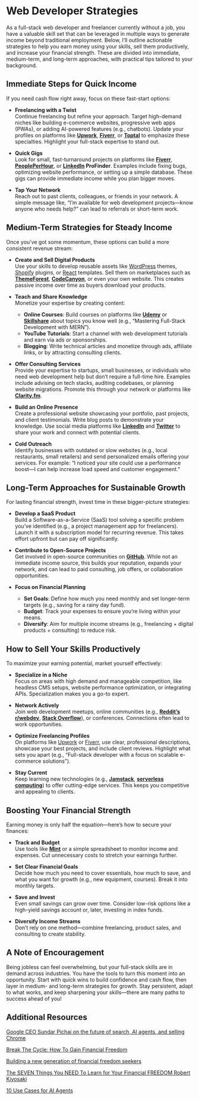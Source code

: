 # Web Developer Strategies

As a full-stack web developer and freelancer currently without a job, you have a valuable skill set that can be leveraged in multiple ways to generate income beyond traditional employment. Below, I’ll outline actionable strategies to help you earn money using your skills, sell them productively, and increase your financial strength. These are divided into immediate, medium-term, and long-term approaches, with practical tips tailored to your background.

## Immediate Steps for Quick Income
If you need cash flow right away, focus on these fast-start options:

- **Freelancing with a Twist**  
  Continue freelancing but refine your approach. Target high-demand niches like building e-commerce websites, progressive web apps (PWAs), or adding AI-powered features (e.g., chatbots). Update your profiles on platforms like [**Upwork**](https://www.upwork.com/), [**Fiverr**](https://www.fiverr.com/), or [**Toptal**](https://www.toptal.com/) to emphasize these specialties. Highlight your full-stack expertise to stand out.
  
- **Quick Gigs**  
  Look for small, fast-turnaround projects on platforms like [**Fiverr**](https://www.fiverr.com/), [**PeoplePerHour**](https://www.peopleperhour.com/), or **[LinkedIn](https://www.linkedin.com/) ProFinder**. Examples include fixing bugs, optimizing website performance, or setting up a simple database. These gigs can provide immediate income while you plan bigger moves.

- **Tap Your Network**  
  Reach out to past clients, colleagues, or friends in your network. A simple message like, “I’m available for web development projects—know anyone who needs help?” can lead to referrals or short-term work.


## Medium-Term Strategies for Steady Income
Once you’ve got some momentum, these options can build a more consistent revenue stream:

- **Create and Sell Digital Products**  
  Use your skills to develop reusable assets like [WordPress](https://wordpress.com/) themes, [Shopify](https://www.shopify.com/) plugins, or [React](https://react.dev/) templates. Sell them on marketplaces such as [**ThemeForest**]((https://themeforest.net/)), [**CodeCanyon**](https://codecanyon.net/), or even your own website. This creates passive income over time as buyers download your products.

- **Teach and Share Knowledge**  
  Monetize your expertise by creating content:
  - **Online Courses**: Build courses on platforms like [**Udemy**](https://www.udemy.com/) or [**Skillshare**](https://www.skillshare.com/en/) about topics you know well (e.g., “Mastering Full-Stack Development with MERN”).
  - **YouTube Tutorials**: Start a channel with web development tutorials and earn via ads or sponsorships.
  - **Blogging**: Write technical articles and monetize through ads, affiliate links, or by attracting consulting clients.

- **Offer Consulting Services**  
  Provide your expertise to startups, small businesses, or individuals who need web development help but don’t require a full-time hire. Examples include advising on tech stacks, auditing codebases, or planning website migrations. Promote this through your network or platforms like [**Clarity.fm**](https://clarity.fm/).

- **Build an Online Presence**  
  Create a professional website showcasing your portfolio, past projects, and client testimonials. Write blog posts to demonstrate your knowledge. Use social media platforms like [**LinkedIn**](https://www.linkedin.com/) and [**Twitter**](https://x.com/) to share your work and connect with potential clients.

- **Cold Outreach**  
  Identify businesses with outdated or slow websites (e.g., local restaurants, small retailers) and send personalized emails offering your services. For example: “I noticed your site could use a performance boost—I can help increase load speed and customer engagement.”


## Long-Term Approaches for Sustainable Growth
For lasting financial strength, invest time in these bigger-picture strategies:

- **Develop a SaaS Product**  
  Build a Software-as-a-Service (SaaS) tool solving a specific problem you’ve identified (e.g., a project management app for freelancers). Launch it with a subscription model for recurring revenue. This takes effort upfront but can pay off significantly.

- **Contribute to Open-Source Projects**  
  Get involved in open-source communities on [**GitHub**](https://github.com/). While not an immediate income source, this builds your reputation, expands your network, and can lead to paid consulting, job offers, or collaboration opportunities.

- **Focus on Financial Planning**  
  - **Set Goals**: Define how much you need monthly and set longer-term targets (e.g., saving for a rainy day fund).
  - **Budget**: Track your expenses to ensure you’re living within your means.
  - **Diversify**: Aim for multiple income streams (e.g., freelancing + digital products + consulting) to reduce risk.


## How to Sell Your Skills Productively
To maximize your earning potential, market yourself effectively:

- **Specialize in a Niche**  
  Focus on areas with high demand and manageable competition, like headless CMS setups, website performance optimization, or integrating APIs. Specialization makes you a go-to expert.

- **Network Actively**  
  Join web development meetups, online communities (e.g., [**Reddit’s r/webdev**](https://www.reddit.com/), [**Stack Overflow**](https://stackoverflow.com/)), or conferences. Connections often lead to work opportunities.

- **Optimize Freelancing Profiles**  
  On platforms like [Upwork]((https://www.upwork.com/)) or [Fiverr]((https://www.fiverr.com/)), use clear, professional descriptions, showcase your best projects, and include client reviews. Highlight what sets you apart (e.g., “Full-stack developer with a focus on scalable e-commerce solutions”).

- **Stay Current**  
  Keep learning new technologies (e.g., [**Jamstack**](https://jamstack.org/), [**serverless computing**](https://en.wikipedia.org/wiki/Serverless_computing)) to offer cutting-edge services. This keeps you competitive and appealing to clients.


## Boosting Your Financial Strength
Earning money is only half the equation—here’s how to secure your finances:

- **Track and Budget**  
  Use tools like [**Mint**](https://mint.intuit.com/) or a simple spreadsheet to monitor income and expenses. Cut unnecessary costs to stretch your earnings further.

- **Set Clear Financial Goals**  
  Decide how much you need to cover essentials, how much to save, and what you want for growth (e.g., new equipment, courses). Break it into monthly targets.

- **Save and Invest**  
  Even small savings can grow over time. Consider low-risk options like a high-yield savings account or, later, investing in index funds.

- **Diversify Income Streams**  
  Don’t rely on one method—combine freelancing, product sales, and consulting to create stability.


## A Note of Encouragement
Being jobless can feel overwhelming, but your full-stack skills are in demand across industries. You have the tools to turn this moment into an opportunity. Start with quick wins to build confidence and cash flow, then layer in medium- and long-term strategies for growth. Stay persistent, adapt to what works, and keep sharpening your skills—there are many paths to success ahead of you!


## Additional Resources

[Google CEO Sundar Pichai on the future of search, AI agents, and selling Chrome](https://www.youtube.com/watch?v=1IxG7ywSNXk)

[Break The Cycle: How To Gain Financial Freedom](https://www.ted.com/talks/lawrence_ong_break_the_cycle_how_to_gain_financial_freedom)

[Building a new generation of financial freedom seekers](https://www.ted.com/talks/frances_cook_building_a_new_generation_of_financial_freedom_seekers)

[The SEVEN Things You NEED To Learn for Your Financial FREEDOM Robert Kiyosaki](https://web.facebook.com/share/v/1BDijWVqjb/)

[10 Use Cases for AI Agents](https://www.youtube.com/watch?v=Ts42JTye-AI)
